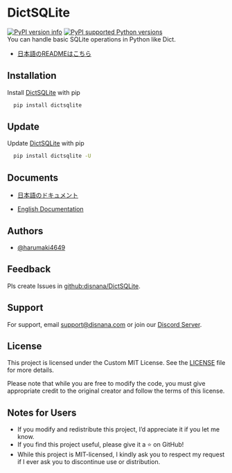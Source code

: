 # DictSQLite
[![PyPI version info](https://img.shields.io/pypi/v/dictsqlite.svg)](https://pypi.python.org/pypi/dictsqlite)
[![PyPI supported Python versions](https://img.shields.io/pypi/pyversions/dictsqlite.svg)](https://pypi.python.org/pypi/dictsqlite)
<br>
You can handle basic SQLite operations in Python like Dict.

- [日本語のREADMEはこちら](./README_JP.md)

## Installation

Install [DictSQLite](https://pypi.org/project/DictSQLite/) with pip

```bash
  pip install dictsqlite
```

## Update

Update [DictSQLite](https://pypi.org/project/DictSQLite/) with pip

```bash
  pip install dictsqlite -U
```

## Documents

- [日本語のドキュメント](./documents/japanese.md)

- [English Documentation](./documents/english.md)

## Authors

- [@harumaki4649](https://www.github.com/harumaki4649)

## Feedback

Pls create Issues in [github:disnana/DictSQLite](https://github.com/disnana/DictSQLite).

## Support

For support, email <support@disnana.com> or join our [Discord Server](https://discord.gg/KzeHDrgwAz).

## License

This project is licensed under the Custom MIT License. See the [LICENSE](./LICENSE) file for more details.

Please note that while you are free to modify the code, you must give appropriate credit to the original creator and follow the terms of this license.

## Notes for Users

- If you modify and redistribute this project, I’d appreciate it if you let me know.
- If you find this project useful, please give it a ⭐ on GitHub!
- While this project is MIT-licensed, I kindly ask you to respect my request 
  if I ever ask you to discontinue use or distribution.

